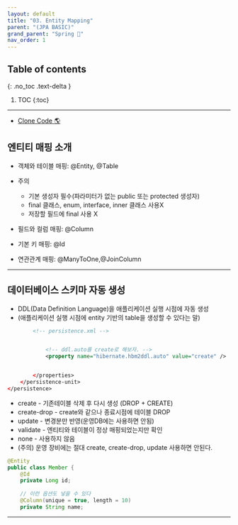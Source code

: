 ```yaml
---
layout: default
title: "03. Entity Mapping"
parent: "(JPA BASIC)"
grand_parent: "Spring 🐍"
nav_order: 1
---
```


## Table of contents
{: .no_toc .text-delta }

1. TOC
{:toc}

---

* [Clone Code 🌎](https://github.com/EasyCoding-7/ex1-hello-jpa/tree/4)

## 엔티티 매핑 소개 

* 객체와 테이블 매핑: @Entity, @Table 

* 주의 
    * 기본 생성자 필수(파라미터가 없는 public 또는 protected 생성자) 
    * final 클래스, enum, interface, inner 클래스 사용X 
    * 저장할 필드에 final 사용 X

* 필드와 컬럼 매핑: @Column 
* 기본 키 매핑: @Id 
* 연관관계 매핑: @ManyToOne,@JoinColumn

---

## 데이터베이스 스키마 자동 생성

* DDL(Data Definition Language)을 애플리케이션 실행 시점에 자동 생성
* (애플리케이션 실행 시점에 entity 기반의 table을 생성할 수 있다는 말)

```xml
        <!-- persistence.xml -->


            <!-- ddl.auto를 create로 해보자. -->
            <property name="hibernate.hbm2ddl.auto" value="create" />


        </properties>
    </persistence-unit>
</persistence>
```

* create - 기존테이블 삭제 후 다시 생성 (DROP + CREATE)
* create-drop - create와 같으나 종료시점에 테이블 DROP 
* update - 변경분만 반영(운영DB에는 사용하면 안됨) 
* validate - 엔티티와 테이블이 정상 매핑되었는지만 확인 
* none - 사용하지 않음
* (주의) 운영 장비에는 절대 create, create-drop, update 사용하면 안된다.

```java
@Entity
public class Member {
    @Id
    private Long id;
    
    // 이런 옵션도 넣을 수 있다
    @Column(unique = true, length = 10)
    private String name;
```

---